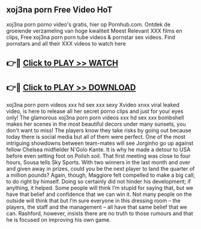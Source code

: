## xoj3na porn Free Video HoT 

xoj3na porn porno video's gratis, hier op Pornhub.com. Ontdek de groeiende verzameling van hoge kwaliteit Meest Relevant XXX films en clips,
Free xoj3na porn porn tube videos & pornstar sex videos. Find pornstars and all their XXX videos to watch here


## 👉🔴 [Click to PLAY >> WATCH](http://us.freeplayer.one?title=xoj3na_porn&ref=16D)

## 👉🔴 [Click to PLAY >> DOWNLOAD](http://us.freeplayer.one?title=xoj3na_porn&ref=16D)


xoj3na porn porn videos xxx hd sex xxx sexy Xvideo xnxx viral leaked video, is here to release all her secret porno clips and just for your eyes only! The glamorous xoj3na porn porn videos xxx hd sex xxx bombshell makes her scenes in the most beautiful decors under many sunsets, you don't want to miss! The players know they take risks by going out because today there is social media but all of them were perfect. One of the most intriguing showdowns between team-mates will see Jorginho go up against fellow Chelsea midfielder N'Golo Kante. It is why he made a detour to USA before even setting foot on Polish soil. That first meeting was close to four hours, Sousa tells Sky Sports. With two winners in the last month and over and given away in prizes, could you be the next player to land the quarter of a million pounds? Again, though, Maggiore felt compelled to make a big call; to do right by himself. Doing so certainly did not hinder his development; if anything, it helped. Some people will think I’m stupid for saying that, but we have that belief and confidence that we can win it. Not many people on the outside will think that but I’m sure everyone in this dressing room – the players, the staff and the management – all have that same belief that we can. Rashford, however, insists there are no truth to those rumours and that he is focused on improving his own game.